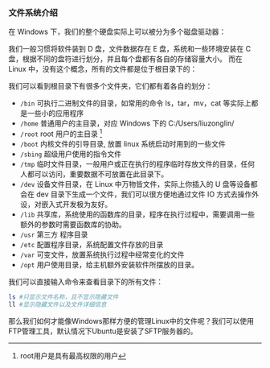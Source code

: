 ### 文件系统介绍

在 Windows 下，我们的整个硬盘实际上可以被分为多个磁盘驱动器：

我们一般习惯将软件装到 D 盘，文件数据存在 E 盘，系统和一些环境安装在 C 盘，根据不同的盘符进行划分，并且每个盘都有各自的存储容量大小。
而在 Linux 中，没有这个概念，所有的文件都是位于根目录下的：

我们可以看到根目录下有很多个文件夹，它们都有着各自的划分：

- `/bin` 可执行二进制文件的目录，如常用的命令 ls，tar，mv，cat 等实际上都是一些小的应用程序
- `/home` 普通用户的主目录，对应 Windows 下的 C:/Users/liuzonglin/
- `/root` root 用户的主目录 [^1]
- `/boot` 内核文件的引导目录, 放置 linux 系统启动时用到的一些文件
- `/sbing` 超级用户使用的指令文件
- `/tmp` 临时文件目录，一般用户或正在执行的程序临时存放文件的目录，任何人都可以访问，重要数据不可放置在此目录下。
- `/dev` 设备文件目录，在 Linux 中万物皆文件，实际上你插入的 U 盘等设备都会在 dev 目录下生成一个文件，我们可以很方便地通过文件 IO 方式去操作外设，对嵌入式开发极为友好。
- `/lib` 共享库，系统使用的函数库的目录，程序在执行过程中，需要调用一些额外的参数时需要函数库的协助。
- `/usr` 第三方 程序目录
- `/etc` 配置程序目录，系统配置文件存放的目录
- `/var` 可变文件，放置系统执行过程中经常变化的文件
- `/opt` 用户使用目录，给主机额外安装软件所摆放的目录。

我们可以直接输入命令来查看目录下的所有文件：

```sh
ls #只显示文件名称，且不显示隐藏文件
ll #显示隐藏文件以及文件详细信息
```

那么我们如何才能像Windows那样方便的管理Linux中的文件呢？我们可以使用FTP管理工具，默认情况下Ubuntu是安装了SFTP服务器的。

[^1]: root用户是具有最高权限的用户
